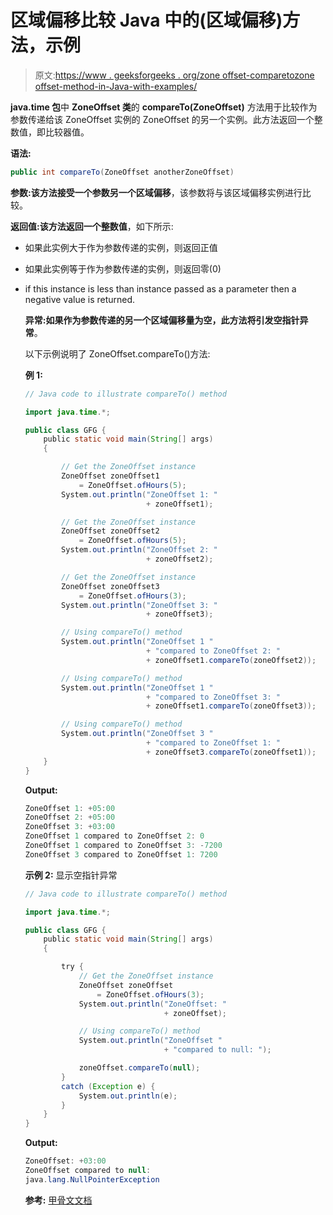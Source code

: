 # 区域偏移比较 Java 中的(区域偏移)方法，示例

> 原文:[https://www . geeksforgeeks . org/zone offset-comparetozone offset-method-in-Java-with-examples/](https://www.geeksforgeeks.org/zoneoffset-comparetozoneoffset-method-in-java-with-examples/)

**java.time 包**中 **ZoneOffset 类**的 **compareTo(ZoneOffset)** 方法用于比较作为参数传递给该 ZoneOffset 实例的 ZoneOffset 的另一个实例。此方法返回一个整数值，即比较器值。

**语法:**

```java
public int compareTo(ZoneOffset anotherZoneOffset)

```

**参数:**该方法接受一个参数**另一个区域偏移**，该参数将与该区域偏移实例进行比较。

**返回值:**该方法返回一个**整数值**，如下所示:

*   如果此实例大于作为参数传递的实例，则返回正值
*   如果此实例等于作为参数传递的实例，则返回零(0)
*   if this instance is less than instance passed as a parameter then a negative value is returned.

    **异常:**如果作为参数传递的另一个区域偏移量为空，此方法将引发**空指针异常**。

    以下示例说明了 ZoneOffset.compareTo()方法:

    **例 1:**

    ```java
    // Java code to illustrate compareTo() method

    import java.time.*;

    public class GFG {
        public static void main(String[] args)
        {

            // Get the ZoneOffset instance
            ZoneOffset zoneOffset1
                = ZoneOffset.ofHours(5);
            System.out.println("ZoneOffset 1: "
                               + zoneOffset1);

            // Get the ZoneOffset instance
            ZoneOffset zoneOffset2
                = ZoneOffset.ofHours(5);
            System.out.println("ZoneOffset 2: "
                               + zoneOffset2);

            // Get the ZoneOffset instance
            ZoneOffset zoneOffset3
                = ZoneOffset.ofHours(3);
            System.out.println("ZoneOffset 3: "
                               + zoneOffset3);

            // Using compareTo() method
            System.out.println("ZoneOffset 1 "
                               + "compared to ZoneOffset 2: "
                               + zoneOffset1.compareTo(zoneOffset2));

            // Using compareTo() method
            System.out.println("ZoneOffset 1 "
                               + "compared to ZoneOffset 3: "
                               + zoneOffset1.compareTo(zoneOffset3));

            // Using compareTo() method
            System.out.println("ZoneOffset 3 "
                               + "compared to ZoneOffset 1: "
                               + zoneOffset3.compareTo(zoneOffset1));
        }
    }
    ```

    **Output:**

    ```java
    ZoneOffset 1: +05:00
    ZoneOffset 2: +05:00
    ZoneOffset 3: +03:00
    ZoneOffset 1 compared to ZoneOffset 2: 0
    ZoneOffset 1 compared to ZoneOffset 3: -7200
    ZoneOffset 3 compared to ZoneOffset 1: 7200

    ```

    **示例 2:** 显示空指针异常

    ```java
    // Java code to illustrate compareTo() method

    import java.time.*;

    public class GFG {
        public static void main(String[] args)
        {

            try {
                // Get the ZoneOffset instance
                ZoneOffset zoneOffset
                    = ZoneOffset.ofHours(3);
                System.out.println("ZoneOffset: "
                                   + zoneOffset);

                // Using compareTo() method
                System.out.println("ZoneOffset "
                                   + "compared to null: ");

                zoneOffset.compareTo(null);
            }
            catch (Exception e) {
                System.out.println(e);
            }
        }
    }
    ```

    **Output:**

    ```java
    ZoneOffset: +03:00
    ZoneOffset compared to null: 
    java.lang.NullPointerException

    ```

    **参考:** [甲骨文文档](https://docs.oracle.com/javase/9/docs/api/java/time/ZoneOffset.html#compareTo-java.time.ZoneOffset-)